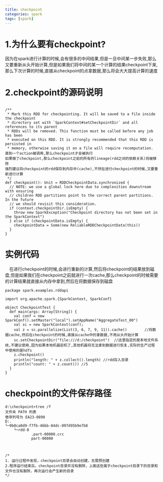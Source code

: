 ```yaml
---
title: checkpoint
categories: spark  
tags: [spark]
---
```




# 1.为什么要有checkpoint?
因为在spark进行计算的时候,会有很多的中间结果,但是一旦中间某一步失败,那么又要重新从头开始计算,但是如果我们将中间的某一个计算的结果checkpoint下来,那么下次计算的时候,直接从checkpoint的点拿数据,那么将会大大提高计算的速度

<!--more-->

# 2.checkpoint的源码说明
```

/**
 * Mark this RDD for checkpointing. It will be saved to a file inside the checkpoint
 * directory set with `SparkContext#setCheckpointDir` and all references to its parent
 * RDDs will be removed. This function must be called before any job has been
 * executed on this RDD. It is strongly recommended that this RDD is persisted in
 * memory, otherwise saving it on a file will require recomputation.
直到一个action被调用,那么checkpoint才会被执行
如果做了checkpoint,那么checkpoint之前的所有的lineage(rdd之间的依赖关系)将被移除
强烈建议将checkpoint的rdd保存到内存中(cache),不然在进行checkpoint的时候,又要重新进行计算
 */
def checkpoint(): Unit = RDDCheckpointData.synchronized {
  // NOTE: we use a global lock here due to complexities downstream with ensuring
  // children RDD partitions point to the correct parent partitions. In the future
  // we should revisit this consideration.
  if (context.checkpointDir.isEmpty) {
    throw new SparkException("Checkpoint directory has not been set in the SparkContext")
  } else if (checkpointData.isEmpty) {
    checkpointData = Some(new ReliableRDDCheckpointData(this))
  }
}

```

# 实例代码
&emsp;在进行checkpoint的时候,会进行重新的计算,然后将checkpoint的结果放到磁盘,但是如果我们在checkpoint之前就进行一次cache,那么checkpoint的时候需要的计算结果就直接从内存中拿到,然后在将数据保存到磁盘

```
package spark.examples.rddapi  
  
import org.apache.spark.{SparkContext, SparkConf}  
  
object CheckpointTest {  
  def main(args: Array[String]) {  
    val conf = new SparkConf().setMaster("local").setAppName("AggregateTest_00")  
    val sc = new SparkContext(conf);  
    val z = sc.parallelize(List(3, 6, 7, 9, 11)).cache()        //将数据cache,然后在checkpoint的时候,直接从cache中的拿数据,不用从头开始计算   
    sc.setCheckpointDir("file:///d:/checkpoint")  //这里指定的是本地文件系统,不建议使用,因为如果本地机器宕机了,其他机器将无法拿到数据进行恢复,实际的生产过程中使用的是hdfs
    z.checkpoint()  
    println("length: " + z.collect().length) //rdd存入目录  
    println("count: " + z.count()) //5  
  }  
}  
```
# checkpoint的文件保存路径
```
d:\checkpoint>tree /f  
文件夹 PATH 列表  
卷序列号为 EA23-0890  
D:.  
└─9b0ca0d9-f7fb-46bb-84dc-097d95b9e7b8  
    └─rdd-0  
            .part-00000.crc  
            part-00000 
 
 
 
/*
1. 运行过程中发现，checkpoint目录会自动创建，无需预创建
2.程序运行结束后，checkpoint目录并没有删除，上面这些属于checkpoint目录下的目录和文件也没有删除，再次运行会产生新的目录
*/
```



